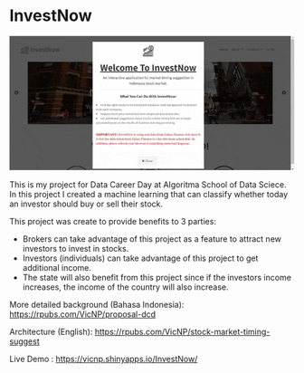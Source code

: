 # InvestNow

![](InvestNow_gif.gif)

This is my project for Data Career Day at Algoritma School of Data Sciece. In this project I created a machine learning that can classify whether today an investor should buy or sell their stock.

This project was create to provide benefits to 3 parties: 
- Brokers can take advantage of this project as a feature to attract new investors to invest in stocks.
- Investors (individuals) can take advantage of this project to get additional income.
- The state will also benefit from this project since if the investors income increases, the income of the country will also increase.

More detailed background (Bahasa Indonesia): https://rpubs.com/VicNP/proposal-dcd

Architecture (English): https://rpubs.com/VicNP/stock-market-timing-suggest

Live Demo : https://vicnp.shinyapps.io/InvestNow/

